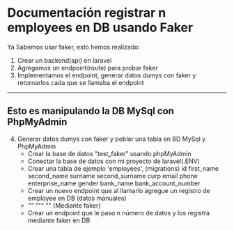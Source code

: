 # Documentación registrar n employees en DB usando Faker

Ya Sabemos usar faker, esto hemos realizado:

1. Crear un backend(api) en laravel 
2. Agregamos un endpoint(route) para probar faker
3. Implementamos el endpoint, generar datos dumys con faker y retornarlos cada que se llamaba el endpoint
---------------------------------------------------------------------------------------------------------
## Esto es manipulando la DB MySql con PhpMyAdmin
4. Generar datos dumys con faker y poblar una tabla en BD MySql y PhpMyAdmin
	- Crear la base de datos "test_faker" usando phpMyAdmin
	- Conectar la base de datos con mi proyecto de laravel(.ENV)
	- Crear una tabla de ejemplo 'employees', (migrations)
		id
		first_name
		second_name
		surname
		second_surname
		curp
		email
		phone
		enterprise_name
		gender
		bank_name
		bank_account_number
	- Crear un nuevo endpoint que al llamarlo agregue un registro de employee en DB (datos manuales)
	- ""   """ "" (Mediante faker)
	- Crear un endpoint que le paso n número de datos y los registra mediante faker en DB